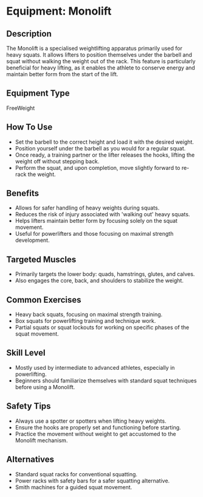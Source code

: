 # Equipment: Monolift

## Description
<p>The Monolift is a specialised weightlifting apparatus primarily used for heavy squats. It allows lifters to position themselves under the barbell and squat without walking the weight out of the rack. This feature is particularly beneficial for heavy lifting, as it enables the athlete to conserve energy and maintain better form from the start of the lift.<br></p>

## Equipment Type
FreeWeight

## How To Use
<ul><li>Set the barbell to the correct height and load it with the desired weight.</li><li>Position yourself under the barbell as you would for a regular squat.</li><li>Once ready, a training partner or the lifter releases the hooks, lifting the weight off without stepping back.</li><li>Perform the squat, and upon completion, move slightly forward to re-rack the weight.</li></ul>

## Benefits
<ul><li>Allows for safer handling of heavy weights during squats.</li><li>Reduces the risk of injury associated with 'walking out' heavy squats.</li><li>Helps lifters maintain better form by focusing solely on the squat movement.</li><li>Useful for powerlifters and those focusing on maximal strength development.</li></ul>

## Targeted Muscles
<ul><li>Primarily targets the lower body: quads, hamstrings, glutes, and calves.</li><li>Also engages the core, back, and shoulders to stabilize the weight.</li></ul>

## Common Exercises
<ul><li>Heavy back squats, focusing on maximal strength training.</li><li>Box squats for powerlifting training and technique work.</li><li>Partial squats or squat lockouts for working on specific phases of the squat movement.</li></ul>

## Skill Level
<ul><li>Mostly used by intermediate to advanced athletes, especially in powerlifting.</li><li>Beginners should familiarize themselves with standard squat techniques before using a Monolift.</li></ul>

## Safety Tips
<ul><li>Always use a spotter or spotters when lifting heavy weights.</li><li>Ensure the hooks are properly set and functioning before starting.</li><li>Practice the movement without weight to get accustomed to the Monolift mechanism.</li></ul>

## Alternatives
<ul><li>Standard squat racks for conventional squatting.</li><li>Power racks with safety bars for a safer squatting alternative.</li><li>Smith machines for a guided squat movement.</li></ul>

